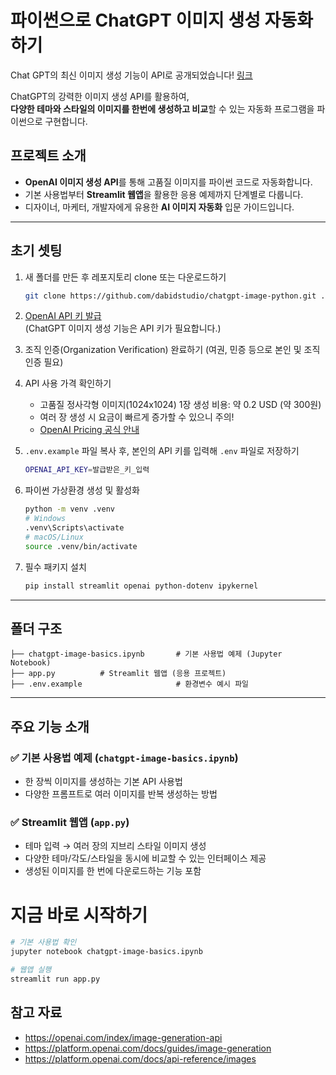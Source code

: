 
# 파이썬으로 ChatGPT 이미지 생성 자동화하기

Chat GPT의 최신 이미지 생성 기능이 API로 공개되었습니다! [링크](https://openai.com/index/image-generation-api)

ChatGPT의 강력한 이미지 생성 API를 활용하여,  
**다양한 테마와 스타일의 이미지를 한번에 생성하고 비교**할 수 있는 자동화 프로그램을 파이썬으로 구현합니다.


## 프로젝트 소개
- **OpenAI 이미지 생성 API**를 통해 고품질 이미지를 파이썬 코드로 자동화합니다.
- 기본 사용법부터 **Streamlit 웹앱**을 활용한 응용 예제까지 단계별로 다룹니다.
- 디자이너, 마케터, 개발자에게 유용한 **AI 이미지 자동화** 입문 가이드입니다.

---

## 초기 셋팅

1. 새 폴더를 만든 후 레포지토리 clone 또는 다운로드하기
    ```bash
    git clone https://github.com/dabidstudio/chatgpt-image-python.git . 
    ```

2. [OpenAI API 키 발급](https://github.com/dabidstudio/dabidstudio_guides/blob/main/get-openai-api-key.md)  
   (ChatGPT 이미지 생성 기능은 API 키가 필요합니다.)

3. 조직 인증(Organization Verification) 완료하기
   (여권, 민증 등으로 본인 및 조직 인증 필요)

4. API 사용 가격 확인하기
    - 고품질 정사각형 이미지(1024x1024) 1장 생성 비용: 약 0.2 USD (약 300원)
    - 여러 장 생성 시 요금이 빠르게 증가할 수 있으니 주의!
    - [OpenAI Pricing 공식 안내](https://platform.openai.com/docs/pricing)

5. `.env.example` 파일 복사 후, 본인의 API 키를 입력해 `.env` 파일로 저장하기
    ```bash
    OPENAI_API_KEY=발급받은_키_입력
    ```

6. 파이썬 가상환경 생성 및 활성화
    ```bash
    python -m venv .venv
    # Windows
    .venv\Scripts\activate
    # macOS/Linux
    source .venv/bin/activate
    ```

7. 필수 패키지 설치
    ```bash
    pip install streamlit openai python-dotenv ipykernel
    ```

---

## 폴더 구조

```
├── chatgpt-image-basics.ipynb       # 기본 사용법 예제 (Jupyter Notebook)
├── app.py          # Streamlit 웹앱 (응용 프로젝트)
├── .env.example                     # 환경변수 예시 파일
```

---

## 주요 기능 소개

### ✅ 기본 사용법 예제 (`chatgpt-image-basics.ipynb`)
- 한 장씩 이미지를 생성하는 기본 API 사용법
- 다양한 프롬프트로 여러 이미지를 반복 생성하는 방법

### ✅ Streamlit 웹앱 (`app.py`)
- 테마 입력 → 여러 장의 지브리 스타일 이미지 생성
- 다양한 테마/각도/스타일을 동시에 비교할 수 있는 인터페이스 제공
- 생성된 이미지를 한 번에 다운로드하는 기능 포함


# 지금 바로 시작하기

```bash
# 기본 사용법 확인
jupyter notebook chatgpt-image-basics.ipynb

# 웹앱 실행
streamlit run app.py
```

## 참고 자료
- https://openai.com/index/image-generation-api
- https://platform.openai.com/docs/guides/image-generation
- https://platform.openai.com/docs/api-reference/images





